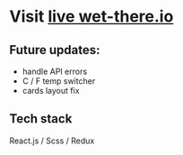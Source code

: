 # Visit [live wet-there.io](https://piotrgasiorek.github.io/wet-there.io/)

## Future updates:

- handle API errors
- C / F temp switcher
- cards layout fix

## Tech stack

React.js / Scss / Redux

